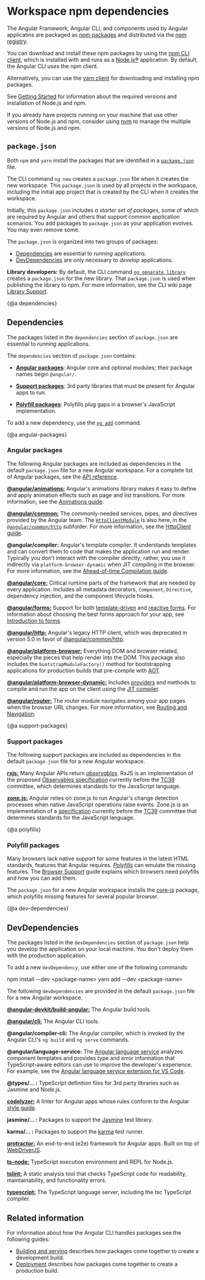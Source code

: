 # Workspace npm dependencies

The Angular Framework, Angular CLI, and components used by Angular applicatins are packaged as [npm packages](https://docs.npmjs.com/getting-started/what-is-npm "What is npm?") and distributed via the [npm registry](https://docs.npmjs.com/).

You can download and install these npm packages by using the [npm CLI client](https://docs.npmjs.com/cli/install), which is installed with and runs as a [Node.js®](https://nodejs.org "Nodejs.org") application. By default, the Angular CLI uses the npm client.

Alternatively, you can use the [yarn client](https://yarnpkg.com/) for downloading and installing npm packages. 


<div class="alert is-helpful">

See [Getting Started](guide/quickstart#prerequisites) for information about the required versions and installation of Node.js and npm.

If you already have projects running on your machine that use other versions of Node.js and npm, consider using [nvm](https://github.com/creationix/nvm) to manage the multiple versions of Node.js and npm. 

</div>


## `package.json`

Both `npm` and `yarn` install the packages that are identified in a [`package.json`](https://docs.npmjs.com/files/package.json) file.

The CLI command `ng new` creates a `package.json` file when it creates the new workspace. 
This `package.json` is used by all projects in the workspace, including the initial app project that is  created by the CLI when it creates the workspace.   

Initially, this `package.json` includes _a starter set of packages_, some of which are required by Angular and others that support common application scenarios.
You add packages to `package.json` as your application evolves. 
You may even remove some. 

The `package.json` is organized into two groups of packages:

* [Dependencies](guide/npm-packages#dependencies) are essential to *running* applications.
* [DevDependencies](guide/npm-packages#dev-dependencies) are only necessary to *develop* applications.

<div class="alert is-helpful">

**Library developers:** By default, the CLI command [`ng generate library`](cli/generate) creates a `package.json` for the new library. That `package.json` is used when publishing the library to npm.
For more information, see the CLI wiki page [Library Support](https://github.com/angular/angular-cli/wiki/stories-create-library). 
</div>


{@a dependencies}
## Dependencies

The packages listed in the `dependencies` section of `package.json` are essential to *running* applications. 

The `dependencies` section of `package.json` contains:

* [**Angular packages**](#angular-packages): Angular core and optional modules; their package names begin `@angular/`.

* [**Support packages**](#support-packages): 3rd party libraries that must be present for Angular apps to run.

* [**Polyfill packages**](#polyfills): Polyfills plug gaps in a browser's JavaScript implementation.

To add a new dependency, use the [`ng add`](cli/add) command.

{@a angular-packages}
### Angular packages

The following Angular packages are included as dependencies in the default `package.json` file for a new Angular workspace.
For a complete list of Angular packages, see the [API reference](http://angular.io/api?type=package). 

[**@angular/animations:**](api/animations) Angular's animations library makes it easy to define and apply animation effects such as page and list transitions.
For more information, see the [Animations guide](guide/animations).

[**@angular/common:**](api/common) The commonly-needed services, pipes, and directives provided by the Angular team.
The [`HttpClientModule`](api/common/http/HttpClientModule) is also here, in the [`@angular/common/http`](api/common/http) subfolder.
For more information, see the [HttpClient guide](guide/http).

**@angular/compiler:** Angular's template compiler.
It understands templates and can convert them to code that makes the application run and render.
Typically you don’t interact with the compiler directly; rather, you use it indirectly via `platform-browser-dynamic` when JIT compiling in the browser.
For more information, see the [Ahead-of-time Compilation guide](guide/aot-compiler).

[**@angular/core:**](api/core) Critical runtime parts of the framework that are needed by every application.
Includes all metadata decorators, `Component`, `Directive`,  dependency injection, and the component lifecycle hooks.

[**@angular/forms:**](api/forms) Support for both [template-driven](guide/forms) and [reactive forms](guide/reactive-forms).
For information about choosing the best forms approach for your app, see [Introduction to forms](guide/forms-overview).

[**@angular/http:**](api/http) Angular's legacy HTTP client, which was deprecated in version 5.0 in favor of [@angular/common/http](api/common/http).

[**@angular/platform-browser:**](api/platform-browser) Everything DOM and browser related, especially
the pieces that help render into the DOM.
This package also includes the `bootstrapModuleFactory()` method for bootstrapping applications for production builds that pre-compile with [AOT](guide/aot-compiler).

[**@angular/platform-browser-dynamic:**](api/platform-browser-dynamic) Includes [providers](api/core/Provider) and methods to compile and run the app on the client using the [JIT compiler](guide/aot-compiler).

[**@angular/router:**](api/router) The router module navigates among your app pages when the browser URL changes.
For more information, see [Routing and Navigation](guide/router).


{@a support-packages}
### Support packages

The following support packages are included as dependencies in the default `package.json` file for a new Angular workspace. 

[**rxjs:**](https://github.com/ReactiveX/rxjs) Many Angular APIs return [_observables_](guide/glossary#observable). RxJS is an implementation of the proposed [Observables specification](https://github.com/zenparsing/es-observable) currently before the
[TC39](http://www.ecma-international.org/memento/TC39.htm) committee, which determines standards for the JavaScript language.


[**zone.js:**](https://github.com/angular/zone.js) Angular relies on zone.js to run Angular's change detection processes when native JavaScript operations raise events.  Zone.js is an implementation of a [specification](https://gist.github.com/mhevery/63fdcdf7c65886051d55) currently before the
[TC39](http://www.ecma-international.org/memento/TC39.htm) committee that determines standards for the JavaScript language.


{@a polyfills}
### Polyfill packages

Many browsers lack native support for some features in the latest HTML standards,
features that Angular requires.
[_Polyfills_](https://en.wikipedia.org/wiki/Polyfill) can emulate the missing features.
The [Browser Support](guide/browser-support) guide explains which browsers need polyfills and 
how you can add them.

The `package.json` for a new Angular workspace installs the [core-js](https://github.com/zloirock/core-js) package, 
which polyfills missing features for several popular browser.


{@a dev-dependencies}

## DevDependencies

The packages listed in the `devDependencies` section of `package.json` help you develop the application on your local machine. You don't deploy them with the production application.

To add a new `devDependency`, use either one of the following commands:

<code-example language="sh" class="code-shell">
  npm install --dev &lt;package-name&gt;
</code-example>

<code-example language="sh" class="code-shell">
  yarn add --dev &lt;package-name&gt;
</code-example>

The following `devDependencies` are provided in the default `package.json` file for a new Angular workspace. 

[**@angular-devkit/build-angular:**](https://github.com/angular/angular-cli/) The Angular build tools.


[**@angular/cli:**](https://github.com/angular/angular-cli/) The Angular CLI tools.


**@angular/compiler-cli:** The Angular compiler, which is invoked by the Angular CLI's `ng build` and `ng serve` commands.


**@angular/language-service:** The [Angular language service](guide/language-service) analyzes component templates and provides type and error information that TypeScript-aware editors can use to improve the developer's experience.
For example, see the [Angular language service extension for VS Code](https://marketplace.visualstudio.com/items?itemName=Angular.ng-template).


**@types/... :** TypeScript definition files for 3rd party libraries such as Jasmine and Node.js.


[**codelyzer:**](https://www.npmjs.com/package/codelyzer) A linter for Angular apps whose rules conform to the Angular [style guide](guide/styleguide).


**jasmine/... :** Packages to support the [Jasmine](https://jasmine.github.io/) test library.


**karma/... :** Packages to support the [karma](https://www.npmjs.com/package/karma) test runner.


[**protractor:**](https://www.npmjs.com/package/protractor) An end-to-end (e2e) framework for Angular apps.
Built on top of [WebDriverJS](https://github.com/SeleniumHQ/selenium/wiki/WebDriverJs).


[**ts-node:**](https://www.npmjs.com/package/ts-node) TypeScript execution environment and REPL for Node.js.


[**tslint:**](https://www.npmjs.com/package/tslint) A static analysis tool that checks TypeScript code for readability, maintainability, and functionality errors.


[**typescript:**](https://www.npmjs.com/package/typescript) The TypeScript language server, including the *tsc* TypeScript compiler.


## Related information

 For information about how the Angular CLI handles packages see the following guides: 
 
 * [Building and serving](guide/build) describes how packages come together to create a development build.
 * [Deployment](guide/deployment) describes how packages come together to create a production build.